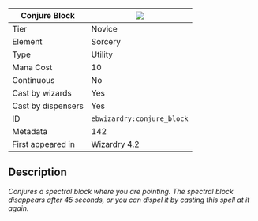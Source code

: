 | Conjure Block |![](https://github.com/Electroblob77/Wizardry/blob/1.12.2/src/main/resources/assets/ebwizardry/textures/spells/conjure_block.png)|
|---|---|
| Tier | Novice |
| Element | Sorcery |
| Type | Utility |
| Mana Cost | 10 |
| Continuous | No |
| Cast by wizards | Yes |
| Cast by dispensers | Yes |
| ID | `ebwizardry:conjure_block` |
| Metadata | 142 |
| First appeared in | Wizardry 4.2 |
## Description
_Conjures a spectral block where you are pointing. The spectral block disappears after 45 seconds, or you can dispel it by casting this spell at it again._